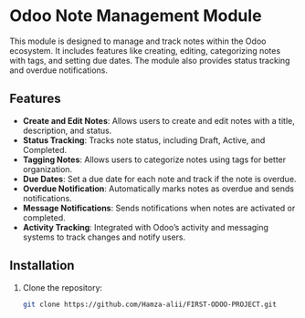 # Odoo Note Management Module

This module is designed to manage and track notes within the Odoo ecosystem. It includes features like creating, editing, categorizing notes with tags, and setting due dates. The module also provides status tracking and overdue notifications.

## Features

- **Create and Edit Notes**: Allows users to create and edit notes with a title, description, and status.
- **Status Tracking**: Tracks note status, including Draft, Active, and Completed.
- **Tagging Notes**: Allows users to categorize notes using tags for better organization.
- **Due Dates**: Set a due date for each note and track if the note is overdue.
- **Overdue Notification**: Automatically marks notes as overdue and sends notifications.
- **Message Notifications**: Sends notifications when notes are activated or completed.
- **Activity Tracking**: Integrated with Odoo’s activity and messaging systems to track changes and notify users.

## Installation

1. Clone the repository:
   ```bash
   git clone https://github.com/Hamza-alii/FIRST-ODOO-PROJECT.git
